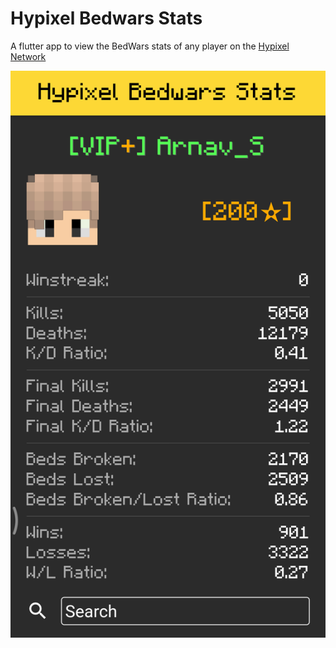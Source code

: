 # Hypixel Bedwars Stats

A flutter app to view the BedWars stats of any player on the [Hypixel Network](https://hypixel.net)

![Screenshot of App](./screenshot.png)
